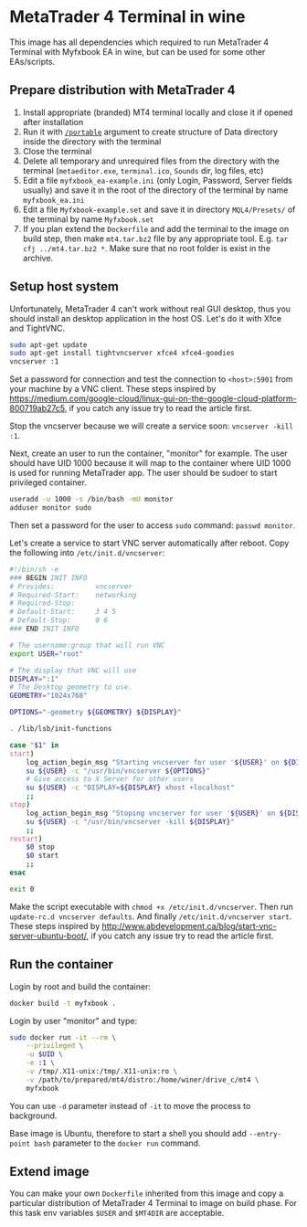 # MetaTrader 4 Terminal in wine

This image has all dependencies which required to run MetaTrader 4 Terminal with Myfxbook EA in wine, but can be used for some other EAs/scripts.

## Prepare distribution with MetaTrader 4

1. Install appropriate (branded) MT4 terminal locally and close it if opened after installation
1. Run it with [`/portable`](https://www.metatrader4.com/en/trading-platform/help/userguide/start_comm) argument to create structure of Data directory inside the directory with the terminal
1. Close the terminal
1. Delete all temporary and unrequired files from the directory with the terminal (`metaeditor.exe`, `terminal.ico`, `Sounds` dir, log files, etc)
1. Edit a file `myfxbook_ea-example.ini` (only Login, Password, Server fields usually) and save it in the root of the directory of the terminal by name `myfxbook_ea.ini`
1. Edit a file `Myfxbook-example.set` and save it in directory `MQL4/Presets/` of the terminal by name `Myfxbook.set`
1. If you plan extend the `Dockerfile` and add the terminal to the image on build step, then make `mt4.tar.bz2` file by any appropriate tool. E.g. `tar cfj ../mt4.tar.bz2 *`. Make sure that no root folder is exist in the archive.

## Setup host system

Unfortunately, MetaTrader 4 can't work without real GUI desktop, thus you should install an desktop application in the host OS. Let's do it with Xfce and TightVNC.

```bash
sudo apt-get update
sudo apt-get install tightvncserver xfce4 xfce4-goodies
vncserver :1
```

Set a password for connection and test the connection to `<host>:5901` from your machine by a VNC client. These steps inspired by https://medium.com/google-cloud/linux-gui-on-the-google-cloud-platform-800719ab27c5, if you catch any issue try to read the article first.

Stop the vncserver because we will create a service soon: `vncserver -kill :1`.

Next, create an user to run the container, "monitor" for example. The user should have UID 1000 because it will map to the container where UID 1000 is used for running MetaTrader app. The user should be sudoer to start privileged container.

```bash
useradd -u 1000 -s /bin/bash -mU monitor
adduser monitor sudo
```

Then set a password for the user to access `sudo` command: `passwd monitor`.

Let's create a service to start VNC server automatically after reboot. Copy the following into `/etc/init.d/vncserver`:

```bash
#!/bin/sh -e
### BEGIN INIT INFO
# Provides:          vncserver
# Required-Start:    networking
# Required-Stop:
# Default-Start:     3 4 5
# Default-Stop:      0 6
### END INIT INFO

# The username:group that will run VNC
export USER="root"

# The display that VNC will use
DISPLAY=":1"
# The Desktop geometry to use.
GEOMETRY="1024x768"

OPTIONS="-geometry ${GEOMETRY} ${DISPLAY}"

. /lib/lsb/init-functions

case "$1" in
start)
    log_action_begin_msg "Starting vncserver for user '${USER}' on ${DISPLAY}"
    su ${USER} -c "/usr/bin/vncserver ${OPTIONS}"
    # Give access to X Server for other users
    su ${USER} -c "DISPLAY=${DISPLAY} xhost +localhost"
    ;;
stop)
    log_action_begin_msg "Stoping vncserver for user '${USER}' on ${DISPLAY}"
    su ${USER} -c "/usr/bin/vncserver -kill ${DISPLAY}"
    ;;
restart)
    $0 stop
    $0 start
    ;;
esac

exit 0
```

Make the script executable with `chmod +x /etc/init.d/vncserver`. Then run `update-rc.d vncserver defaults`. And finally `/etc/init.d/vncserver start`. These steps inspired by http://www.abdevelopment.ca/blog/start-vnc-server-ubuntu-boot/, if you catch any issue try to read the article first.

## Run the container

Login by root and build the container:

```bash
docker build -t myfxbook .
```

Login by user "monitor" and type:

```bash
sudo docker run -it --rm \
    --privileged \
    -u $UID \
    -e :1 \
    -v /tmp/.X11-unix:/tmp/.X11-unix:ro \
    -v /path/to/prepared/mt4/distro:/home/winer/drive_c/mt4 \
    myfxbook
```

You can use `-d` parameter instead of `-it` to move the process to background.

Base image is Ubuntu, therefore to start a shell you should add `--entry-point bash` parameter to the `docker run` command.

## Extend image

You can make your own `Dockerfile` inherited from this image and copy a particular distribution of MetaTrader 4 Terminal to image on build phase. For this task env variables `$USER` and `$MT4DIR` are acceptable.

